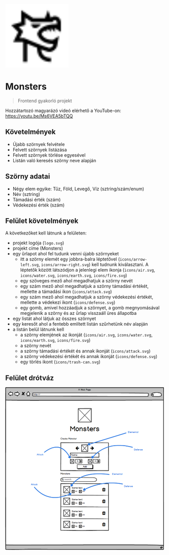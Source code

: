 <img src="./logo.svg" width="200" />

# Monsters
> Frontend gyakorló projekt

Hozzátartozó magyarázó videó elérhető a YouTube-on: https://youtu.be/Ms6VEA5bTQQ

## Követelmények
- Újabb szörnyek felvétele
- Felvett szörnyek listázása
- Felvett szörnyek törlése egyesével
- Listán való keresés szörny neve alapján

## Szörny adatai
- Négy elem egyike: Tűz, Föld, Levegő, Víz (sztring/szám/enum)
- Név (sztring)
- Támadási érték (szám)
- Védekezési érték (szám)

## Felület követelmények
A következőket kell látnunk a felületen:
- projekt logója (`logo.svg`)
- projekt címe (Monsters)
- egy űrlapot ahol fel tudunk venni újabb szörnyeket
  - itt a szörny elemét egy jobbra-balra léptetővel (`icons/arrow-left.svg`, `icons/arrow-right.svg`) kell tudnunk kiválasztani. A léptetők között látszódjon a jelenlegi elem ikonja (`icons/air.svg`, `icons/water.svg`, `icons/earth.svg`, `icons/fire.svg`)
  - egy szöveges mező ahol megadhatjuk a szörny nevét
  - egy szám mező ahol megadhatjuk a szörny támadási értékét, mellette a támadási ikon (`icons/attack.svg`)
  - egy szám mező ahol megadhatjuk a szörny védekezési értékét, mellette a védekezi ikont (`icons/defense.svg`)
  - egy gomb, amivel hozzáadjuk a szörnyet, a gomb megnyomásával megjelenik a szörny és az űrlap visszaáll üres állapotba
- egy listát ahol látjuk az összes szörnyet
- egy keresőt ahol a fentebb említett listán szűrhetünk név alapján
- a listán belül látnunk kell
  - a szörny elemjének az ikonját (`icons/air.svg`, `icons/water.svg`, `icons/earth.svg`, `icons/fire.svg`)
  - a szörny nevét
  - a szörny támadási értékét és annak ikonját (`icons/attack.svg`)
  - a szörny védekezési értékét és annak ikonját (`icons/defense.svg`)
  - egy törlés ikont (`icons/trash-can.svg`)


## Felület drótváz
<img src="./wireframe.png" width="500" />
